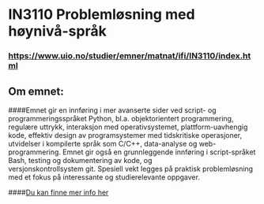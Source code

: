 # IN3110 Problemløsning med høynivå-språk
### https://www.uio.no/studier/emner/matnat/ifi/IN3110/index.html
## Om emnet:
####Emnet gir en innføring i mer avanserte sider ved script- og programmeringsspråket Python, bl.a. objektorientert programmering, regulære uttrykk, interaksjon         med operativsystemet, plattform-uavhengig kode, effektiv design av programsystemer med tidskritiske operasjoner, utvidelser i kompilerte språk som C/C++,           data-analyse og web-programmering. Emnet gir også en grunnleggende innføring i script-språket Bash, testing og dokumentering av kode, og             
    versjonskontrollsystem git. Spesiell vekt legges på praktisk problemløsning med et fokus på interessante og studierelevante oppgaver.

####[Du kan finne mer info her](https://www.uio.no/studier/emner/matnat/ifi/IN3110/index.html)
